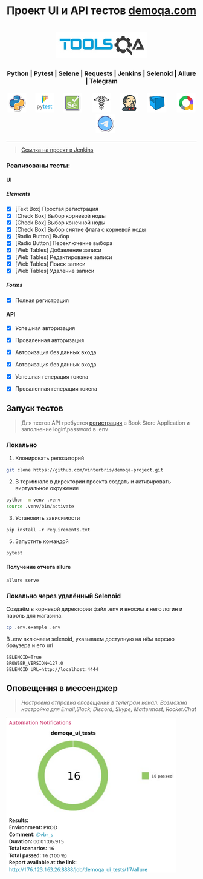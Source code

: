 <h1 align="center">Проект UI и API тестов <a href="demoqa.com">demoqa.com</a></h1>
<h1 align="center"><a href="respublica.ru"> <img src="resources/images/Toolsqa.jpg" width="" height="70"> </a>
</h1>


<h3 align="center">Python | Pytest | Selene | Requests | Jenkins | Selenoid | Allure | Telegram</h3>
<h3 align="center">
<img height="50" src="resources/images/Python.png"/>      &nbsp;&nbsp;&nbsp;&nbsp;
<img height="50" src="resources/images/Pytest.svg"/>      &nbsp;&nbsp;&nbsp;&nbsp;
<img height="50" src="resources/images/Selene.png"/>      &nbsp;&nbsp;&nbsp;&nbsp;&nbsp;
<img height="50" src="resources/images/requests.png"/>      &nbsp;&nbsp;&nbsp;&nbsp;
<img height="50" src="resources/images/jenkins.png"/>     &nbsp;&nbsp;&nbsp;&nbsp;
<img height="50" src="resources/images/Selenoid.svg"/>    &nbsp;&nbsp;&nbsp;&nbsp;&nbsp;
<img height="50" src="resources/images/allure.png"/>      &nbsp;&nbsp;&nbsp;&nbsp;
<img height="50" src="resources/images/telegram.png"/>
</h3>

---
> <a target="_blank" href="http://176.123.163.26:8888/job/demoqa_ui_tests/">Ссылка на проект в Jenkins</a>

### Реализованы тесты:
#### UI
##### Elements
- [x] [Text Box] Простая регистрация 
- [x] [Check Box] Выбор корневой ноды
- [x] [Check Box] Выбор конечной ноды
- [x] [Check Box] Выбор снятие флага с корневой ноды
- [x] [Radio Button] Выбор 
- [x] [Radio Button] Переключение выбора
- [x] [Web Tables] Добавление записи
- [x] [Web Tables] Редактирование записи
- [x] [Web Tables] Поиск записи
- [x] [Web Tables] Удаление записи
##### Forms
- [x] Полная регистрация 

#### API
- [x] Успешная авторизация
- [x] Проваленная авторизация
- [x] Авторизация без данных входа
- [x] Авторизация без данных входа
- [x] Успешная генерация токена
- [x] Проваленная генерация токена





## Запуск тестов

> Для тестов API требуется <a href="https://demoqa.com/register">регистрация</a> в Book Store Application и заполнение login\password в .env 

### Локально

1. Клонировать репозиторий 
```bash
git clone https://github.com/vinterbris/demoqa-project.git
```
2. В терминале в директории проекта создать и активировать виртуальное окружение
```bash
python -m venv .venv 
source .venv/bin/activate 
```
3. Установить зависимости
```
pip install -r requirements.txt 
```

5. Запустить командой
```bash
pytest
```

#### Получение отчета allure
```bash
allure serve
```

### Локально через удалённый Selenoid
Создаём в корневой директории файл .env и вносим в него логин и пароль для магазина. 

```bash
cp .env.example .env
```

В .env включаем selenoid, указываем доступную на нём версию браузера и его url

```
SELENOID=True
BROWSER_VERSION=127.0
SELENOID_URL=http://localhost:4444
```

## Оповещения в мессенджер

> _Настроена отправка оповещений в телеграм канал. Возможна настройка для Email,Slack, Discord, Skype, Mattermost, Rocket.Chat_

<img src="resources/images/screenshot_telegram.png" width="450" height="">